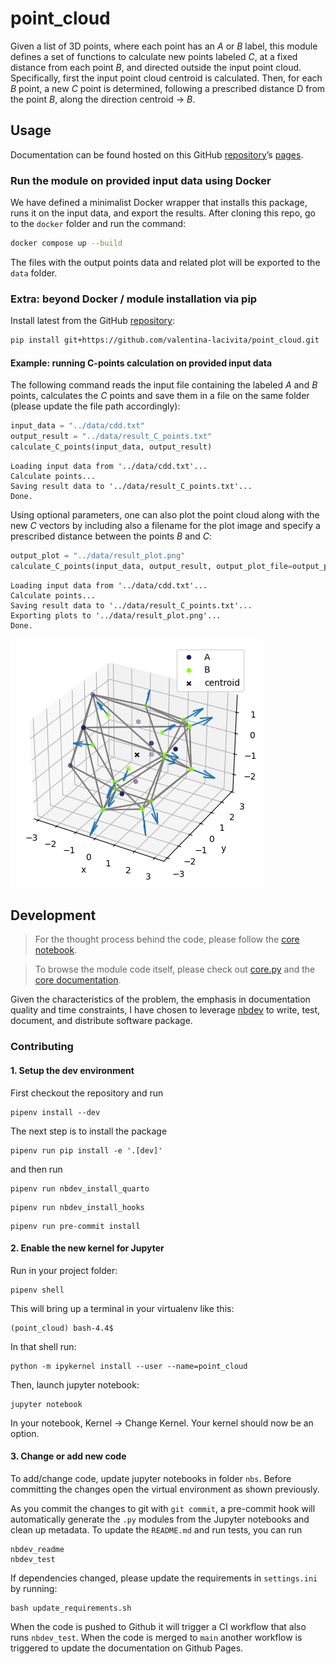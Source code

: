 # point_cloud


<!-- WARNING: THIS FILE WAS AUTOGENERATED! DO NOT EDIT! -->

Given a list of 3D points, where each point has an *A* or *B* label,
this module defines a set of functions to calculate new points labeled
*C*, at a fixed distance from each point *B*, and directed outside the
input point cloud. Specifically, first the input point cloud centroid is
calculated. Then, for each *B* point, a new *C* point is determined,
following a prescribed distance D from the point *B*, along the
direction centroid -\> *B*.

## Usage

Documentation can be found hosted on this GitHub
[repository](https://github.com/valentina-lacivita/point_cloud)’s
[pages](https://valentina-lacivita.github.io/point_cloud/).

### Run the module on provided input data using Docker

We have defined a minimalist Docker wrapper that installs this package,
runs it on the input data, and export the results. After cloning this
repo, go to the `docker` folder and run the command:

``` sh
docker compose up --build
```

The files with the output points data and related plot will be exported
to the `data` folder.

### Extra: beyond Docker / module installation via pip

Install latest from the GitHub
[repository](https://github.com/valentina-lacivita/point_cloud):

``` sh
pip install git+https://github.com/valentina-lacivita/point_cloud.git
```

#### Example: running C-points calculation on provided input data

The following command reads the input file containing the labeled *A*
and *B* points, calculates the *C* points and save them in a file on the
same folder (please update the file path accordingly):

``` python
input_data = "../data/cdd.txt"
output_result = "../data/result_C_points.txt"
calculate_C_points(input_data, output_result)
```

    Loading input data from '../data/cdd.txt'...
    Calculate points...
    Saving result data to '../data/result_C_points.txt'...
    Done.

Using optional parameters, one can also plot the point cloud along with
the new *C* vectors by including also a filename for the plot image and
specify a prescribed distance between the points *B* and *C*:

``` python
output_plot = "../data/result_plot.png"
calculate_C_points(input_data, output_result, output_plot_file=output_plot, distance=1.0)
```

    Loading input data from '../data/cdd.txt'...
    Calculate points...
    Saving result data to '../data/result_C_points.txt'...
    Exporting plots to '../data/result_plot.png'...
    Done.

![](index_files/figure-commonmark/cell-3-output-2.png)

## Development

> For the thought process behind the code, please follow the [core
> notebook](https://github.com/valentina-lacivita/point_cloud/blob/main/nbs/00_core.ipynb).

> To browse the module code itself, please check out
> [core.py](https://github.com/valentina-lacivita/point_cloud/blob/main/point_cloud/core.py)
> and the [core
> documentation](https://valentina-lacivita.github.io/point_cloud/core.html).

Given the characteristics of the problem, the emphasis in documentation
quality and time constraints, I have chosen to leverage
[nbdev](https://nbdev.fast.ai/) to write, test, document, and distribute
software package.

### Contributing

#### 1. Setup the dev environment

First checkout the repository and run

``` shell
pipenv install --dev
```

The next step is to install the package

``` shell
pipenv run pip install -e '.[dev]'
```

and then run

``` shell
pipenv run nbdev_install_quarto
```

``` shell
pipenv run nbdev_install_hooks
```

``` shell
pipenv run pre-commit install
```

#### 2. Enable the new kernel for Jupyter

Run in your project folder:

``` shell
pipenv shell
```

This will bring up a terminal in your virtualenv like this:

``` shell
(point_cloud) bash-4.4$
```

In that shell run:

``` shell
python -m ipykernel install --user --name=point_cloud
```

Then, launch jupyter notebook:

``` shell
jupyter notebook
```

In your notebook, Kernel -\> Change Kernel. Your kernel should now be an
option.

#### 3. Change or add new code

To add/change code, update jupyter notebooks in folder `nbs`. Before
committing the changes open the virtual environment as shown previously.

As you commit the changes to git with `git commit`, a pre-commit hook
will automatically generate the `.py` modules from the Jupyter notebooks
and clean up metadata. To update the `README.md` and run tests, you can
run

``` shell
nbdev_readme
nbdev_test
```

If dependencies changed, please update the requirements in
`settings.ini` by running:

``` shell
bash update_requirements.sh
```

When the code is pushed to Github it will trigger a CI workflow that
also runs `nbdev_test`. When the code is merged to `main` another
workflow is triggered to update the documentation on Github Pages.
